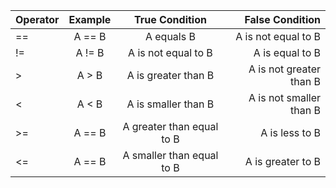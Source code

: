 | Operator      | Example | True Condition    | False Condition |
| :---        |    :----:   |    :---: | ---: |
|==|A == B| A equals B| A is not equal to B|
|!=|A != B| A is not equal to B| A is equal to B|
|>|A > B| A is greater than B| A is not greater than B|
|<|A < B| A is smaller than B| A is not smaller than B|
|>=|A == B| A greater than equal to B| A is less to B|
|<=|A == B| A smaller than equal to B| A is greater to B|
